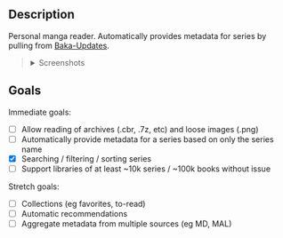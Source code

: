 ## Description

Personal manga reader. Automatically provides metadata for series by pulling from [Baka-Updates](https://www.mangaupdates.com/).

<blockquote>
<details>
<summary>Screenshots</summary>
  
  <img src="https://user-images.githubusercontent.com/24236225/175819208-adc5456e-844a-490d-b5a8-0fe958be89c3.png">
  <img src="https://user-images.githubusercontent.com/24236225/175819210-242404e6-b9a5-413c-92d0-a19ada20045d.png">
  
</details>
</blockquote>

## Goals

Immediate goals: 
- [ ] Allow reading of archives (.cbr, .7z, etc) and loose images (.png)
- [ ] Automatically provide metadata for a series based on only the series name
- [x] Searching / filtering / sorting series
- [ ] Support libraries of at least ~10k series / ~100k books without issue

Stretch goals:
- [ ] Collections (eg favorites, to-read)
- [ ] Automatic recommendations
- [ ] Aggregate metadata from multiple sources (eg MD, MAL)
